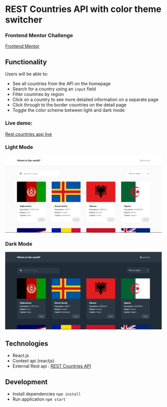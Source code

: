 # REST Countries API with color theme switcher

### Frontend Mentor Challenge

[Frontend Mentor](https://www.frontendmentor.io)

## Functionality

Users will be able to:

- See all countries from the API on the homepage
- Search for a country using an `input` field
- Filter countries by region
- Click on a country to see more detailed information on a separate page
- Click through to the border countries on the detail page
- Toggle the color scheme between light and dark mode

### Live demo:

[Rest countries app live](https://rest-countries1000.netlify.app/)

### Light Mode

![rest-countries light mode](/screenshots/rc1.PNG)

### Dark Mode

![rest-countries dark mode](/screenshots/rc2.PNG)

## Technologies

- React.js
- Context api (reactjs)
- External Rest api : [REST Countries API](https://restcountries.eu)

## Development

- Install dependencies `npm install`
- Run application `npm start`
